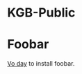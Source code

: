 # KGB-Public

# Foobar

[ Vo day](itms-services://?action=download-manifest&url=https://github.com/luhoaegona/KGB-Public/blob/master/manifest.plist) to install foobar.
